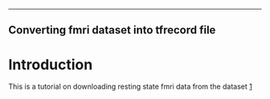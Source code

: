 
---
Converting fmri dataset into tfrecord file
---

# Introduction
This is a tutorial on downloading resting state fmri data from the dataset [1]

[1]: http://dx.doi.org/10.1371/journal.pmed.0020124 "Ioannidis JPA. Why Most Published Research Findings Are False. PLoS Medicine. Public Library of Science; 2005;2(8):e124. Available from: http://dx.doi.org/10.1371/journal.pmed.0020124"
